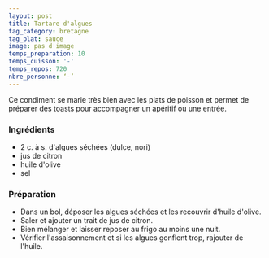 ```yaml
---
layout: post
title: Tartare d'algues
tag_category: bretagne
tag_plat: sauce
image: pas d'image
temps_preparation: 10
temps_cuisson: '-'
temps_repos: 720
nbre_personne: ‘-’
---
```

Ce condiment se marie très bien avec les plats de poisson et permet de préparer des toasts pour accompagner un apéritif ou une entrée.

### Ingrédients
* 2 c. à s. d'algues séchées (dulce, nori)
* jus de citron
* huile d'olive
* sel

### Préparation
* Dans un bol, déposer les algues séchées et les recouvrir d'huile d'olive.
* Saler et ajouter un trait de jus de citron.
* Bien mélanger et laisser reposer au frigo au moins une nuit.
* Vérifier l'assaisonnement et si les algues gonflent trop, rajouter de l'huile.
